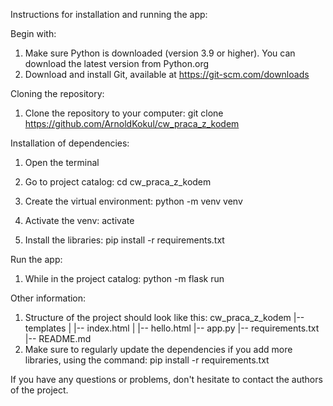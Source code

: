 Instructions for installation and running the app:

Begin with:
1. Make sure Python is downloaded (version 3.9 or higher). You can download the latest version from Python.org
2. Download and install Git, available at https://git-scm.com/downloads

Cloning the repository:
1. Clone the repository to your computer:
       git clone https://github.com/ArnoldKokul/cw_praca_z_kodem

Installation of dependencies:
1. Open the terminal
2. Go to project catalog:
       cd cw_praca_z_kodem

3. Create the virtual environment:
       python -m venv venv

4. Activate the venv:
       activate

5. Install the libraries:
       pip install -r requirements.txt

Run the app:
1. While in the project catalog:
       python -m flask run

Other information:
1. Structure of the project should look like this:
       cw_praca_z_kodem
             |-- templates
             |    |-- index.html
             |    |-- hello.html
             |-- app.py
             |-- requirements.txt
             |-- README.md
2. Make sure to regularly update the dependencies if you add more libraries, using the command:
       pip install -r requirements.txt

If you have any questions or problems, don't hesitate to contact the authors of the project.
